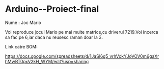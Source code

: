 # Arduino--Proiect-final

Nume : Joc Mario

Voi reproduce jocul Mario pe mai multe matrice,cu driverul 7219.Voi incerca sa fac pe 6,iar daca nu reusesc raman doar la 3.


Link catre BOM:

https://docs.google.com/spreadsheets/d/1JaSI6g5_vrhVokYJoVOV0m6gaXrhMwBT0pxV2kH_WYM/edit?usp=sharing
